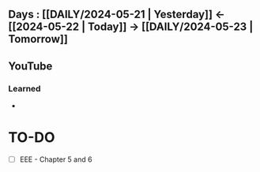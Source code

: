 ## Days : [[DAILY/2024-05-21 | Yesterday]]  <- [[2024-05-22 | Today]]  -> [[DAILY/2024-05-23 | Tomorrow]]


## YouTube


### Learned
- 

# TO-DO

- [ ] EEE - Chapter 5 and 6